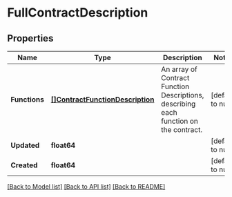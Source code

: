 # FullContractDescription

## Properties
Name | Type | Description | Notes
------------ | ------------- | ------------- | -------------
**Functions** | [**[]ContractFunctionDescription**](ContractFunctionDescription.md) | An array of Contract Function Descriptions, describing each function on the contract. | [default to null]
**Updated** | **float64** |  | [default to null]
**Created** | **float64** |  | [default to null]

[[Back to Model list]](../README.md#documentation-for-models) [[Back to API list]](../README.md#documentation-for-api-endpoints) [[Back to README]](../README.md)

